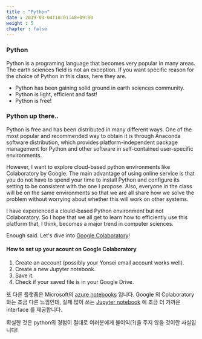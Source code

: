```yaml
---
title : "Python"
date : 2019-03-04T10:01:48+09:00
weight : 5
chapter : false
---
```


### Python

Python is a programing language that becomes very popular in many areas.
The earth sciences field is not an exception. If you want specific reason for the choice of Python in this class, here they are.

+ Python has been gaining solid ground in earth sciences community.
+ Python is light, efficient and fast!
+ Python is free!

### Python up there..
Python is free and has been distributed in many different ways. One of the most popular and recommended way to obtain it is through Anaconda software distribution, which provides platform-independent package management for Python and other software in self-contained user-specific environments.

However, I want to explore cloud-based python environments like Colaboratory by Google.
The main advantage of using online service is that you do not have to spend your time to install Python and configure its setting to be consistent with the one I propose.
Also, everyone in the class will be on the same environments so that we are all share how we solve the problem without worrying about whether this will work on other systems.

I have experienced a clould-based Python environment but not Colaboratory. So I hope that we all get to learn how to efficiently use this platform that, I think, becomes a major trend in computer sciences.

Enough said. Let's dive into [Google Colaboratory](https://colab.research.google.com)!

#### How to set up your acount on Google Colaboratory
1. Create an account (possibly your Yonsei email account works well).
2. Create a new Jupyter notebook.
3. Save it.
4. Check if your saved file is in your Google Drive.

또 다른 플랫폼은 Microsoft의 [azure notebooks](https://notebooks.azure.com/) 입니다.
Google 의 Colaboratory와는 조금 다른 느낌인데, 실제 많이 쓰는 [Jupyter notebook](https://jupyter.org/) 에 조금 더 가까운 interface 를 제공합니다.

확실한 것은 python의 경험이 절대로 여러분에게 불이익(?)을 주지 않을 것이란 사실입니다!
